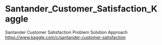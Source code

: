 # Santander_Customer_Satisfaction_Kaggle
Santander Customer Satisfaction Problem Solution Approach
https://www.kaggle.com/c/santander-customer-satisfaction
